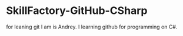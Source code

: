 # SkillFactory-GitHub-CSharp
for leaning git
I am is Andrey. I learning github for programming on C#.
